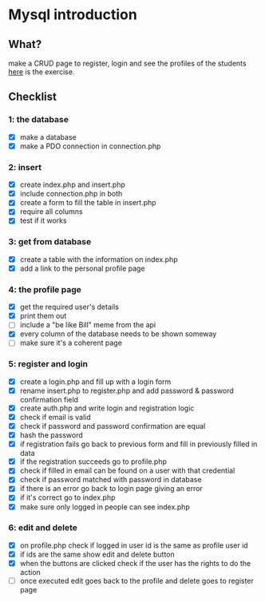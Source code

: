 # Mysql introduction

## What?
make a CRUD page to register, login and see the profiles of the students
[here](exercise.md) is the exercise.

## Checklist
### 1: the database
- [x] make a database
- [x] make a PDO connection in connection.php

### 2: insert
- [x] create index.php and insert.php
- [x] include connection.php in both
- [x] create a form to fill the table in insert.php
- [x] require all columns 
- [x] test if it works
### 3: get from database
- [x] create a table with the information on index.php
- [x] add a link to the personal profile page

### 4: the profile page
- [x] get the required user's details
- [x] print them out
- [ ] include a "be like Bill" meme from the api
- [x] every column of the database needs to be shown someway
- [ ] make sure it's a coherent page

### 5: register and login
- [x] create a login.php and fill up with a login form
- [x] rename insert.php to register.php and add password & password confirmation field
- [x] create auth.php and write login and registration logic
- [x] check if email is valid
- [x] check if password and password confirmation are equal
- [x] hash the password
- [x] if registration fails go back to previous form and fill in previously filled in data
- [x] if the registration succeeds go to profile.php
- [x] check if filled in email can be found on a user with that credential
- [x] check if password matched with password in database
- [x] if there is an error go back to login page giving an error
- [x] if it's correct go to index.php
- [x] make sure only logged in people can see index.php

### 6: edit and delete
- [x] on profile.php check if logged in user id is the same as profile user id
- [x] if ids are the same show edit and delete button
- [x] when the buttons are clicked check if the user has the rights to do the action
- [ ] once executed edit goes back to the profile and delete goes to register page